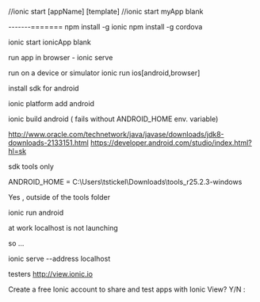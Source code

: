 //ionic start [appName] [template]
//ionic start myApp blank


-------=======
npm install -g ionic
npm install -g cordova

ionic start ionicApp blank

run app in browser    -   ionic serve


run on a device or simulator 
     ionic run ios[android,browser]


install sdk for android 


ionic platform add android

ionic build android    ( fails without ANDROID_HOME  env. variable)

http://www.oracle.com/technetwork/java/javase/downloads/jdk8-downloads-2133151.html
https://developer.android.com/studio/index.html?hl=sk

sdk tools only

ANDROID_HOME  =  C:\Users\tstickel\Downloads\tools_r25.2.3-windows 

Yes , outside of the tools folder 


ionic run android 


at work localhost is not launching

so ...

ionic serve --address localhost




testers
 http://view.ionic.io 


 Create a free Ionic account to share and test apps with Ionic View?   Y/N :

 